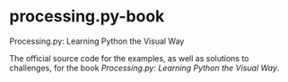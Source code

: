 # processing.py-book
Processing.py: Learning Python the Visual Way

The official source code for the examples, as well as solutions to challenges, for the book *Processing.py: Learning Python the Visual Way*.
